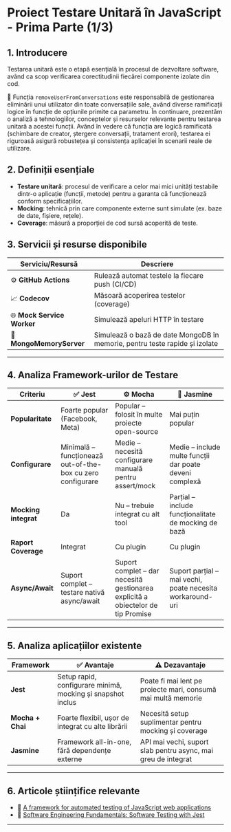 # Proiect Testare Unitară în JavaScript - Prima Parte (1/3)

## 1. Introducere
Testarea unitară este o etapă esențială în procesul de dezvoltare software, având ca scop verificarea corectitudinii fiecărei componente izolate din cod. 

🔧 Funcția `removeUserFromConversations` este responsabilă de gestionarea eliminării unui utilizator din toate conversațiile sale, având diverse ramificații logice în funcție de opțiunile primite ca parametru. În continuare, prezentăm o analiză a tehnologiilor, conceptelor și resurselor relevante pentru testarea unitară a acestei funcții. Având în vedere că funcția are logică ramificată (schimbare de creator, ștergere conversații, tratament erori), testarea ei riguroasă asigură robustețea și consistența aplicației în scenarii reale de utilizare.

## 2. Definiții esențiale

- **Testare unitară**: procesul de verificare a celor mai mici unități testabile dintr-o aplicație (funcții, metode) pentru a garanta că funcționează conform specificațiilor.
- **Mocking**: tehnică prin care componente externe sunt simulate (ex. baze de date, fișiere, rețele).
- **Coverage**: măsură a proporției de cod sursă acoperită de teste.

## 3. Servicii și resurse disponibile

| Serviciu/Resursă          | Descriere                                                                 |
|---------------------------|--------------------------------------------------------------------------|
| ⚙️ **GitHub Actions**     | Rulează automat testele la fiecare push (CI/CD)                          |
| 📈 **Codecov**            | Măsoară acoperirea testelor (coverage)                                   |
| 🌐 **Mock Service Worker**| Simulează apeluri HTTP în testare                                         |
| 💾 **MongoMemoryServer**  | Simulează o bază de date MongoDB în memorie, pentru teste rapide și izolate |

---

## 4. Analiza Framework-urilor de Testare

| Criteriu         | ✅ Jest                 | ⚙️ Mocha               | 📘 Jasmine              |
|------------------|------------------------|------------------------|-------------------------|
| **Popularitate** | Foarte popular (Facebook, Meta) | Popular – folosit în multe proiecte open-source | Mai puțin popular        |
| **Configurare**  | Minimală – funcționează out-of-the-box cu zero configurare | Medie – necesită configurare manuală pentru assert/mock   | Medie – include multe funcții dar poate deveni complexă |
| **Mocking integrat**      | Da       | Nu – trebuie integrat cu alt tool  | Parțial – include funcționalitate de mocking de bază                |
| **Raport Coverage**     | Integrat               | Cu plugin              | Cu plugin               |
| **Async/Await**  | Suport complet – testare nativă async/await         | Suport complet – dar necesită gestionarea explicită a obiectelor de tip Promise | Suport parțial – mai vechi, poate necesita workaround-uri |

---

## 5. Analiza aplicațiilor existente

| Framework       | ✅ Avantaje                                               | ⚠️ Dezavantaje                                               |
|------------------|----------------------------------------------------------|---------------------------------------------------------------|
| **Jest**         | Setup rapid, configurare minimă, mocking și snapshot inclus | Poate fi mai lent pe proiecte mari, consumă mai multă memorie                           |
| **Mocha + Chai** | Foarte flexibil, ușor de integrat cu alte librării       | Necesită setup suplimentar pentru mocking și coverage        |
| **Jasmine**      | Framework all-in-one, fără dependențe externe            | API mai vechi, suport slab pentru async, mai greu de integrat |

---

## 6. Articole științifice relevante

- 🔗 [A framework for automated testing of JavaScript web applications](https://www.researchgate.net/publication/221556163_A_framework_for_automated_testing_of_JavaScript_web_applications)  
- 🔗 [Software Engineering Fundamentals: Software Testing with Jest](https://www.researchgate.net/publication/389847783_Software_Engineering_Fundamentals_Software_Testing_with_Jest)

---
